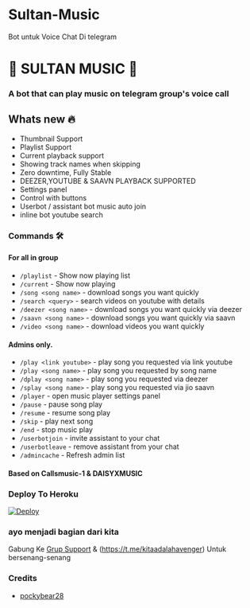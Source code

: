 # Sultan-Music
Bot untuk Voice Chat Di telegram

<h1 align="centre">🎵 SULTAN MUSIC 🎵</h1>

### A bot that can play music on telegram group's voice call

<h2> Whats new 🔥 </h2>

- Thumbnail Support
- Playlist Support
- Current playback support
- Showing track names when skipping
- Zero downtime, Fully Stable
- DEEZER,YOUTUBE & SAAVN PLAYBACK SUPPORTED
- Settings panel
- Control with buttons
- Userbot / assistant bot music auto join
- inline bot youtube search

### Commands 🛠
#### For all in group

- `/playlist` - Show now playing list
- `/current` - Show now playing
- `/song <song name>` - download songs you want quickly
- `/search <query>` - search videos on youtube with details
- `/deezer <song name>` - download songs you want quickly via deezer
- `/saavn <song name>` - download songs you want quickly via saavn
- `/video <song name>` - download videos you want quickly

#### Admins only.
- `/play <link youtube>` - play song you requested via link youtube
- `/play <song name>` - play song you requested by song name
- `/dplay <song name>` - play song you requested via deezer
- `/splay <song name>` - play song you requested via jio saavn
- `/player` - open music player settings panel
- `/pause` - pause song play
- `/resume` - resume song play
- `/skip` - play next song
- `/end` - stop music play
- `/userbotjoin` - invite assistant to your chat
- `/userbotleave` - remove assistant from your chat
- `/admincache` - Refresh admin list

#### Based on Callsmusic-1 & DAISYXMUSIC

### Deploy To Heroku</h4>

[![Deploy](https://www.herokucdn.com/deploy/button.svg)](https://heroku.com/deploy?template=https://github.com/pockybear28/Sultan-Music)

### ayo menjadi bagian dari kita

Gabung Ke [Grup Support](https://t.me/telefriendsgc) & (https://t.me/kitaadalahavenger) Untuk bersenang-senang 

### Credits
- [pockybear28](https://github.com/pockybear28)
